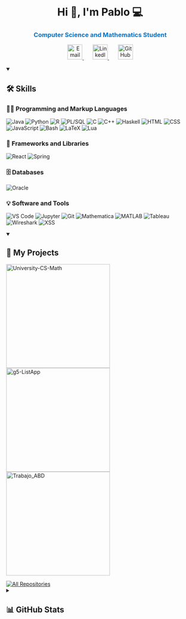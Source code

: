 <h1 align="center">Hi 👋, I'm Pablo 💻</h1>
<h3 align="center"><span style="color:#0074CC;">Computer Science and Mathematics Student</span></h3>

<!-- Social icons section -->
<p align="center">
  <a href="mailto:pablofazio02@gmail.com">
    <img width="40px" alt="Email" title="Email" src="https://img.icons8.com/color/48/000000/gmail--v1.png"/>
  </a>
  &#8287;&#8287;&#8287;&#8287;&#8287;
  <a href="https://linkedin.com/in/pablofazioa">
    <img width="40px" alt="LinkedIn" title="LinkedIn" src="https://cdn.jsdelivr.net/gh/devicons/devicon/icons/linkedin/linkedin-original.svg"/>
  </a>
  &#8287;&#8287;&#8287;&#8287;&#8287;
  <a href="https://github.com/pablofazio02">
    <img width="40px" alt="GitHub" title="GitHub" src="https://cdn.jsdelivr.net/gh/devicons/devicon/icons/github/github-original.svg"/>
  </a>
</p>

<details open>
  <summary><h2>🛠️ Skills</h2></summary>
  <!-- Algunos badges son de https://github.com/Ileriayo/markdown-badges -->

  <h3>👨‍💻 Programming and Markup Languages</h3>
  <p>
      <img alt="Java" src="https://img.shields.io/badge/Java-007396.svg?logo=java&logoColor=white">
      <img alt="Python" src="https://img.shields.io/badge/Python-14354C.svg?logo=python&logoColor=white">
      <img alt="R" src="https://img.shields.io/badge/R-276DC3.svg?logo=r&logoColor=white">
      <img alt="PL/SQL" src="https://img.shields.io/badge/PL/SQL-F80000.svg?logo=oracle&logoColor=white">
      <img alt="C" src="https://img.shields.io/badge/C-03599C.svg?logo=c&logoColor=white">
      <img alt="C++" src="https://img.shields.io/badge/C++-9C033A.svg?logo=cpp&logoColor=white">
      <img alt="Haskell" src="https://img.shields.io/badge/Haskell-5D4F85.svg?logo=haskell&logoColor=white">
      <img alt="HTML" src="https://img.shields.io/badge/HTML-E34F26.svg?logo=html5&logoColor=white">
      <img alt="CSS" src="https://img.shields.io/badge/CSS-1572B6.svg?logo=css3&logoColor=white">
      <img alt="JavaScript" src="https://img.shields.io/badge/JavaScript-F7DF1E.svg?logo=javascript&logoColor=black">
      <img alt="Bash" src="https://img.shields.io/badge/Bash-121011.svg?logo=gnu-bash&logoColor=white">
      <img alt="LaTeX" src="https://img.shields.io/badge/LaTeX-008080.svg?logo=LaTeX&logoColor=white">
      <img alt="Lua" src="https://img.shields.io/badge/Lua-2C2D72.svg?logo=lua&logoColor=white">
  </p>

  <h3>🧰 Frameworks and Libraries</h3>
  <p>
      <img alt="React" src="https://img.shields.io/badge/React-20232a.svg?logo=react&logoColor=%2361DAFB">
      <img alt="Spring" src="https://img.shields.io/badge/Spring-6DB33F.svg?logo=spring&logoColor=white">
  </p>

  <h3>🗄️ Databases</h3>
  <p>
      <img alt="Oracle" src="https://img.shields.io/badge/Oracle-F80000.svg?logo=oracle&logoColor=white">
  </p>

  <h3>💡 Software and Tools</h3>
  <p>
      <img alt="VS Code" src="https://img.shields.io/badge/VS%20Code-007ACC.svg?logo=visual-studio-code&logoColor=white">
      <img alt="Jupyter" src="https://img.shields.io/badge/Jupyter-F37626.svg?logo=jupyter&logoColor=white">
      <img alt="Git" src="https://img.shields.io/badge/Git-F05032.svg?logo=git&logoColor=white">
      <img alt="Mathematica" src="https://img.shields.io/badge/Mathematica-DD1100.svg?logo=wolfram-mathematica&logoColor=white">
      <img alt="MATLAB" src="https://img.shields.io/badge/MATLAB-0076A8.svg?logo=mathworks&logoColor=white">
      <img alt="Tableau" src="https://img.shields.io/badge/Tableau-E97627.svg?logo=tableau&logoColor=white">
      <img alt="Wireshark" src="https://img.shields.io/badge/Wireshark-1679A7.svg?logo=wireshark&logoColor=white">
      <img alt="XSS" src="https://img.shields.io/badge/XSS-2B2B2B.svg?logo=hackthebox&logoColor=green">
  </p>
</details>

<details open>
  <summary><h2>📘 My Projects</h2></summary>
  <p align="left">
    <a href="https://github.com/pablofazio02/University-CS-Math">
      <img width="278" src="https://github-readme-stats.vercel.app/api/pin/?username=pablofazio02&repo=University-CS-Math&theme=react&bg_color=1F222E&title_color=0074CC&hide_border=true&icon_color=F8D866&show_icons=false" alt="University-CS-Math">
    </a>
    <a href="https://github.com/nuritapedrosa/g5-ListApp">
      <img width="278" src="https://github-readme-stats.vercel.app/api/pin/?username=nuritapedrosa&repo=g5-ListApp&theme=react&bg_color=1F222E&title_color=0074CC&hide_border=true&icon_color=F8D866&show_icons=false" alt="g5-ListApp">
    </a>
    <a href="https://github.com/lvargasgarcia/Trabajo_ABD">
      <img width="278" src="https://github-readme-stats.vercel.app/api/pin/?username=lvargasgarcia&repo=Trabajo_ABD&theme=react&bg_color=1F222E&title_color=0074CC&hide_border=true&icon_color=F8D866&show_icons=false" alt="Trabajo_ABD">
    </a>
  </p>
  <a href="https://github.com/pablofazio02?tab=repositories&sort=stargazers">
    <img alt="All Repositories" title="All Repositories" src="https://custom-icon-badges.demolab.com/badge/-Click%20Here%20For%20All%20My%20Repos-1F222E?style=for-the-badge&logoColor=white&logo=repo"/>
  </a>
</details>

<details>
  <summary><h2>📊 GitHub Stats</h2></summary>
  <p align="center">
    <a href="https://github.com/anuraghazra/github-readme-stats">
      <img alt="pablofazio02's Github Stats" src="https://github-readme-stats.vercel.app/api/?username=pablofazio02&show_icons=true&include_all_commits=true&count_private=true&theme=react&hide_border=true&bg_color=1F222E&title_color=0074CC&icon_color=F8D866" height="192px"/>
    </a>
    <a href="https://github.com/anuraghazra/github-readme-stats">
      <img alt="pablofazio02's Top Languages" src="https://github-readme-stats.vercel.app/api/top-langs/?username=pablofazio02&langs_count=8&layout=compact&theme=react&hide_border=true&bg_color=1F222E&title_color=0074CC&icon_color=F8D866&hide=Jupyter%20Notebook,Roff" height="192px"/>
    </a>
  </p>
</details>
